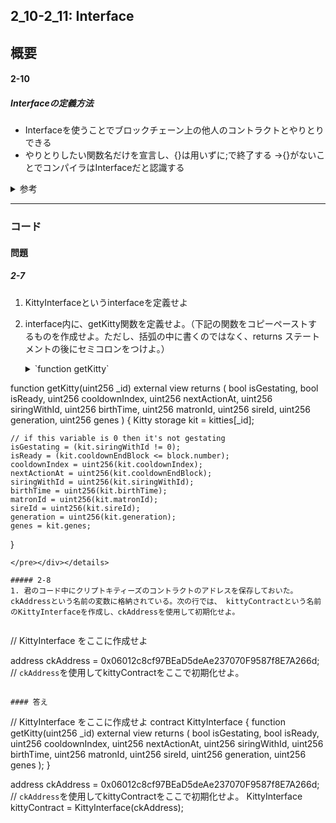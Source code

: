 ## 2_10-2_11: Interface

## 概要
#### 2-10
##### Interfaceの定義方法
- Interfaceを使うことでブロックチェーン上の他人のコントラクトとやりとりできる
- やりとりしたい関数名だけを宣言し、{}は用いずに;で終了する →{}がないことでコンパイラはInterfaceだと認識する
<details><summary>参考</summary><div><pre>
```
contract LuckyNumber {
  mapping(address => uint) numbers;

  function setNum(uint _num) public {
    numbers[msg.sender] = _num;
  }

  function getNum(address _myAddress) public view returns (uint) {
    return numbers[_myAddress];
  }
}
//だれでも自分のラッキーナンバーを格納してそれをイーサリアムアドレスと関連づけることができる
//そのアドレスを使えば、だれでもその人間のラッキーナンバーを探し出すことが可能
```
</pre>から関数getNumを使用する方法<pre>```contract NumberInterface {
  function getNum(address _myAddress) public view returns (uint);
}```
</div></details>

#### 2-11
##### Interfaceの使用方法
  >定義したContract名    新しいコントラクト名 = 定義したコントラクト名(初期化の時に用いたい変数)

で使用することができる。但し使用元の関数がpublicやexternalに限る
<details><summary>参考</summary><div><pre>
```
contract NumberInterface {
  function getNum(address _myAddress) public view returns (uint);
}
```
</pre>で定義したNumberInterfaceをコントラクトで使うには<pre>```
contract MyContract {
  address NumberInterfaceAddress = 0xab38...;
  // ここは、イーサリアム上のFavoriteNumberコントラクトのアドレスが入る。
  NumberInterface numberContract = NumberInterface(NumberInterfaceAddress);
  // `numberContract`は他のコントラクトを指し示すものになっているぞ

  function someFunction() public {
    // コントラクトから`getNum`を呼び出せるぞ：
    uint num = numberContract.getNum(msg.sender);
    // ...よし、`num`を操作するぞ。
  }
}
```
</div></details>

---

### コード

#### 問題

##### 2-7
1.  KittyInterfaceというinterfaceを定義せよ  

1. interface内に、getKitty関数を定義せよ。（下記の関数をコピーペーストするものを作成せよ。ただし、括弧の中に書くのではなく、returns ステートメントの後にセミコロンをつけよ。）
      <details><summary>`function getKitty`</summary><div><pre>```
 function getKitty(uint256 _id) external view returns (
    bool isGestating,
    bool isReady,
    uint256 cooldownIndex,
    uint256 nextActionAt,
    uint256 siringWithId,
    uint256 birthTime,
    uint256 matronId,
    uint256 sireId,
    uint256 generation,
    uint256 genes
) {
    Kitty storage kit = kitties[_id];

    // if this variable is 0 then it's not gestating
    isGestating = (kit.siringWithId != 0);
    isReady = (kit.cooldownEndBlock <= block.number);
    cooldownIndex = uint256(kit.cooldownIndex);
    nextActionAt = uint256(kit.cooldownEndBlock);
    siringWithId = uint256(kit.siringWithId);
    birthTime = uint256(kit.birthTime);
    matronId = uint256(kit.matronId);
    sireId = uint256(kit.sireId);
    generation = uint256(kit.generation);
    genes = kit.genes;
}
```
</pre></div></details>

##### 2-8
1. 君のコード中にクリプトキティーズのコントラクトのアドレスを保存しておいた。ckAddressという名前の変数に格納されている。次の行では、 kittyContractという名前のKittyInterfaceを作成し、ckAddressを使用して初期化せよ。


```
//  KittyInterface をここに作成せよ

address ckAddress = 0x06012c8cf97BEaD5deAe237070F9587f8E7A266d;
// `ckAddress`を使用してkittyContractをここで初期化せよ。
```

#### 答え

```
//  KittyInterface をここに作成せよ
contract KittyInterface {
  function getKitty(uint256 _id) external view returns (
    bool isGestating,
    bool isReady,
    uint256 cooldownIndex,
    uint256 nextActionAt,
    uint256 siringWithId,
    uint256 birthTime,
    uint256 matronId,
    uint256 sireId,
    uint256 generation,
    uint256 genes
  );
}

address ckAddress = 0x06012c8cf97BEaD5deAe237070F9587f8E7A266d;
// `ckAddress`を使用してkittyContractをここで初期化せよ。
 KittyInterface kittyContract = KittyInterface(ckAddress);
```
